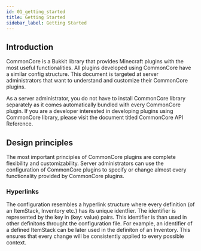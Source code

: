 ```yaml
---
id: 01_getting_started
title: Getting Started
sidebar_label: Getting Started
---
```


## Introduction

CommonCore is a Bukkit library that provides Minecraft plugins with the most useful functionalities. All plugins developed using CommonCore have a similar config structure. This document is targeted at server administrators that want to understand and customize their CommonCore plugins.

As a server administrator, you do not have to install CommonCore library separately as it comes automatically bundled with every CommonCore plugin.
If you are a developer interested in developing plugins using CommonCore library, please visit the document titled CommonCore API Reference.

## Design principles
The most important principles of CommonCore plugins are complete flexibility and customizability. Server administrators can use the configuration of CommonCore plugins to specify or change almost every functionality provided by CommonCore plugins.

### Hyperlinks
The configuration resembles a hyperlink structure where every definition (of an ItemStack, Inventory etc.) has its unique identfier. The identifier is represented by the key in (key: value) pairs. This identifier is than used in other definitons throught the configuration file. For example, an identifier of a defined ItemStack can be later used in the definiton of an Inventory. This ensures that every change will be consistently applied to every possible context.
